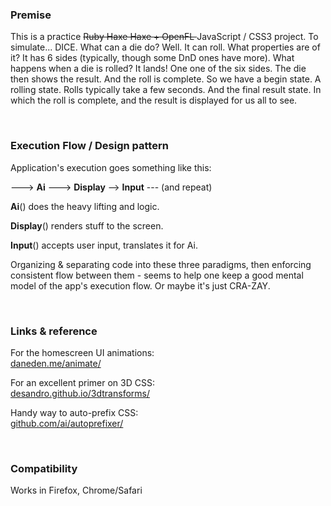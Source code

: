 ### Premise ###
This is a practice <del>Ruby Haxe Haxe + OpenFL </del>JavaScript / CSS3 project.  To simulate... DICE. 
What can a die do?  Well. It can roll. 
What properties are of it?  It has 6 sides (typically, though some DnD ones have more). What happens when a die is rolled?  It lands!  One one of the six sides. The die then shows the result.  And the roll is complete.  So we have a begin state. A rolling state.  Rolls typically take a few seconds.  And the final result state.  In which the roll is complete, and the result is displayed for us all to see. 

<br />

### Execution Flow / Design pattern ###

Application's execution goes something like this:  

---> **Ai** ---> **Display** --> **Input** --- (and repeat)

**Ai**() does the heavy lifting and logic. 

**Display**() renders stuff to the screen. 

**Input**() accepts user input, translates it for Ai. 

Organizing & separating code into these three paradigms, then enforcing consistent flow between them - seems to help one keep a good mental model of the app's execution flow. Or maybe it's just CRA-ZAY.

<br />

### Links & reference ###

For the homescreen UI animations:<br />
[daneden.me/animate/ ](http://daneden.me/animate/)

For an excellent primer on 3D CSS: <br />
[desandro.github.io/3dtransforms/](http://desandro.github.io/3dtransforms/)

Handy way to auto-prefix CSS: <br />
[github.com/ai/autoprefixer/](http://desandro.github.io/3dtransforms/)


<br />

### Compatibility ###
Works in Firefox, Chrome/Safari

